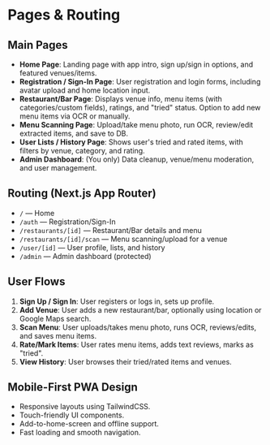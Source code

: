 # Pages & Routing

## Main Pages
- **Home Page**: Landing page with app intro, sign up/sign in options, and featured venues/items.
- **Registration / Sign-In Page**: User registration and login forms, including avatar upload and home location input.
- **Restaurant/Bar Page**: Displays venue info, menu items (with categories/custom fields), ratings, and "tried" status. Option to add new menu items via OCR or manually.
- **Menu Scanning Page**: Upload/take menu photo, run OCR, review/edit extracted items, and save to DB.
- **User Lists / History Page**: Shows user's tried and rated items, with filters by venue, category, and rating.
- **Admin Dashboard**: (You only) Data cleanup, venue/menu moderation, and user management.

## Routing (Next.js App Router)
- `/` — Home
- `/auth` — Registration/Sign-In
- `/restaurants/[id]` — Restaurant/Bar details and menu
- `/restaurants/[id]/scan` — Menu scanning/upload for a venue
- `/user/[id]` — User profile, lists, and history
- `/admin` — Admin dashboard (protected)

## User Flows
1. **Sign Up / Sign In**: User registers or logs in, sets up profile.
2. **Add Venue**: User adds a new restaurant/bar, optionally using location or Google Maps search.
3. **Scan Menu**: User uploads/takes menu photo, runs OCR, reviews/edits, and saves menu items.
4. **Rate/Mark Items**: User rates menu items, adds text reviews, marks as "tried".
5. **View History**: User browses their tried/rated items and venues.

## Mobile-First PWA Design
- Responsive layouts using TailwindCSS.
- Touch-friendly UI components.
- Add-to-home-screen and offline support.
- Fast loading and smooth navigation.
